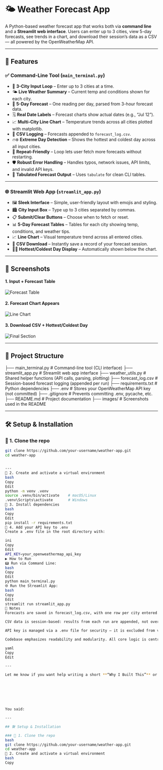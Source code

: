 # 🌤️ Weather Forecast App

A Python-based weather forecast app that works both via **command line** and a **Streamlit web interface**. Users can enter up to 3 cities, view 5-day forecasts, see trends in a chart, and download their session’s data as a CSV — all powered by the OpenWeatherMap API.

---

## 🚀 Features

### ✅ Command-Line Tool (`main_terminal.py`)

- 🔁 **3-City Input Loop** – Enter up to 3 cities at a time.
- 🌤️ **Live Weather Summary** – Current temp and conditions shown for each city.
- 📅 **5-Day Forecast** – One reading per day, parsed from 3-hour forecast data.
- 🗓️ **Real Date Labels** – Forecast charts show actual dates (e.g., “Jul 12”).
- 📈 **Multi-City Line Chart** – Temperature trends across all cities plotted with matplotlib.
- 📂 **CSV Logging** – Forecasts appended to `forecast_log.csv`.
- 🔥❄️ **Extreme Day Detection** – Shows the hottest and coldest day across all input cities.
- 🔄 **Repeat-Friendly** – Loop lets user fetch more forecasts without restarting.
- 🛡️ **Robust Error Handling** – Handles typos, network issues, API limits, and invalid API keys.
- 🧾 **Tabulated Forecast Output** – Uses `tabulate` for clean CLI tables.

---

### 🌐 Streamlit Web App (`streamlit_app.py`)

- 🖼️ **Sleek Interface** – Simple, user-friendly layout with emojis and styling.
- 🏙️ **City Input Box** – Type up to 3 cities separated by commas.
- 📋 **Submit/Clear Buttons** – Choose when to fetch or reset.
- 📊 **5-Day Forecast Tables** – Tables for each city showing temp, conditions, and weather tips.
- 📈 **Line Chart** – Visual temperature trend across all entered cities.
- 📁 **CSV Download** – Instantly save a record of your forecast session.
- 🧊🔥 **Hottest/Coldest Day Display** – Automatically shown below the chart.

---

## 📸 Screenshots

#### 1. Input + Forecast Table  
![Forecast Table](images/pic1.png)

#### 2. Forecast Chart Appears  
![Line Chart](images/pic2.png)

#### 3. Download CSV + Hottest/Coldest Day  
![Final Section](images/pic3.png)

---

## 🧠 Project Structure

├── main_terminal.py # Command-line tool (CLI interface)
├── streamlit_app.py # Streamlit web app interface
├── weather_utils.py # Shared helper functions (API calls, parsing, plotting)
├── forecast_log.csv # Session-based forecast logging (appended per run)
├── requirements.txt # Python dependencies
├── .env # Stores your OpenWeatherMap API key (not committed)
├── .gitignore # Prevents committing .env, pycache, etc.
├── README.md # Project documentation
├── images/ # Screenshots used in the README


---

## 🛠️ Setup & Installation

### 🔹 1. Clone the repo
```bash
git clone https://github.com/your-username/weather-app.git
cd weather-app


---
🔹 2. Create and activate a virtual environment
bash
Copy
Edit
python -m venv .venv
source .venv/bin/activate    # macOS/Linux
.venv\Scripts\activate       # Windows
🔹 3. Install dependencies
bash
Copy
Edit
pip install -r requirements.txt
🔹 4. Add your API key to .env
Create a .env file in the root directory with:

ini
Copy
Edit
API_KEY=your_openweathermap_api_key
▶️ How to Run
📟 Run via Command Line:
bash
Copy
Edit
python main_terminal.py
🌐 Run the Streamlit App:
bash
Copy
Edit
streamlit run streamlit_app.py
📝 Notes
Forecasts are saved in forecast_log.csv, with one row per city entered.

CSV data is session-based: results from each run are appended, not overwritten.

API key is managed via a .env file for security — it is excluded from version control.

Codebase emphasizes readability and modularity. All core logic is centralized in weather_utils.py.

yaml
Copy
Edit

---

Let me know if you want help writing a short **“Why I Built This”** or **Future Plans** section — totally optional but great polish.







You said:

---

## 🛠️ Setup & Installation

### 🔹 1. Clone the repo
bash
git clone https://github.com/your-username/weather-app.git
cd weather-app
🔹 2. Create and activate a virtual environment
bash
Copy
